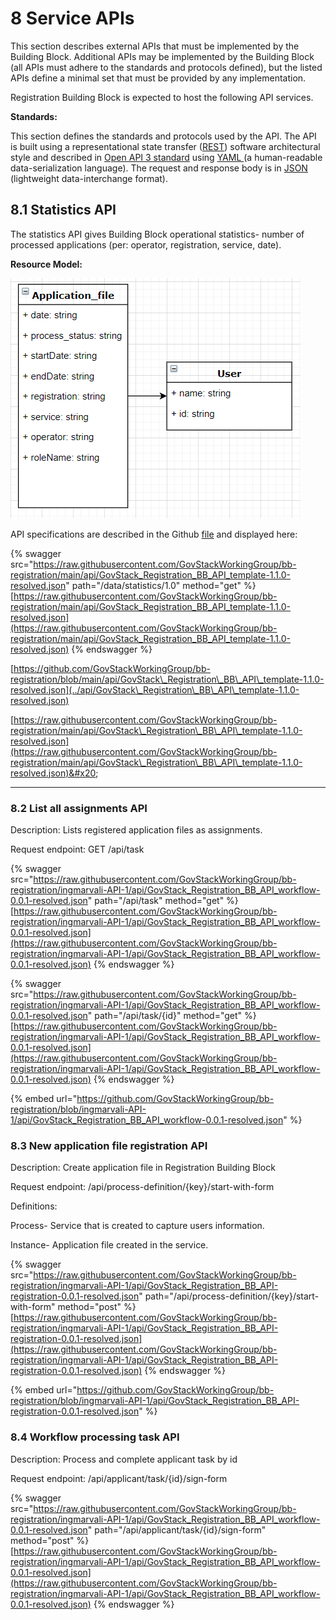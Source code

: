 # 8 Service APIs

This section describes external APIs that must be implemented by the Building Block. Additional APIs may be implemented by the Building Block (all APIs must adhere to the standards and protocols defined), but the listed APIs define a minimal set that must be provided by any implementation.

Registration Building Block is expected to host the following API services.

**Standards:**

This section defines the standards and protocols used by the API. The API is built using a representational state transfer ([REST](https://restfulapi.net/)) software architectural style and described in [Open API 3 standard](https://swagger.io/specification/) using [YAML ](http://yaml.org/)(a human-readable data-serialization language). The request and response body is in [JSON ](https://www.json.org/json-en.html)(lightweight data-interchange format).

## 8.1 Statistics API

The statistics API gives Building Block operational statistics- number of processed applications (per: operator, registration, service, date).

**Resource Model:**

![Illustration 5- resource model for Registration Building Block Statistics API.](<.gitbook/assets/image4 (1) (1).png>)

API specifications are described in the Github [file](../api/GovStack\_Registration\_BB\_API\_template-1.1.0-resolved.json) and displayed here:

{% swagger src="https://raw.githubusercontent.com/GovStackWorkingGroup/bb-registration/main/api/GovStack_Registration_BB_API_template-1.1.0-resolved.json" path="/data/statistics/1.0" method="get" %}
[https://raw.githubusercontent.com/GovStackWorkingGroup/bb-registration/main/api/GovStack_Registration_BB_API_template-1.1.0-resolved.json](https://raw.githubusercontent.com/GovStackWorkingGroup/bb-registration/main/api/GovStack_Registration_BB_API_template-1.1.0-resolved.json)
{% endswagger %}

[https://github.com/GovStackWorkingGroup/bb-registration/blob/main/api/GovStack\_Registration\_BB\_API\_template-1.1.0-resolved.json](../api/GovStack\_Registration\_BB\_API\_template-1.1.0-resolved.json)

&#x20;

[https://raw.githubusercontent.com/GovStackWorkingGroup/bb-registration/main/api/GovStack\_Registration\_BB\_API\_template-1.1.0-resolved.json](https://raw.githubusercontent.com/GovStackWorkingGroup/bb-registration/main/api/GovStack\_Registration\_BB\_API\_template-1.1.0-resolved.json)&#x20;

****



### 8.2 List all assignments API

Description: Lists registered application files as assignments.&#x20;

Request endpoint: GET /api/task&#x20;

{% swagger src="https://raw.githubusercontent.com/GovStackWorkingGroup/bb-registration/ingmarvali-API-1/api/GovStack_Registration_BB_API_workflow-0.0.1-resolved.json" path="/api/task" method="get" %}
[https://raw.githubusercontent.com/GovStackWorkingGroup/bb-registration/ingmarvali-API-1/api/GovStack_Registration_BB_API_workflow-0.0.1-resolved.json](https://raw.githubusercontent.com/GovStackWorkingGroup/bb-registration/ingmarvali-API-1/api/GovStack_Registration_BB_API_workflow-0.0.1-resolved.json)
{% endswagger %}

{% swagger src="https://raw.githubusercontent.com/GovStackWorkingGroup/bb-registration/ingmarvali-API-1/api/GovStack_Registration_BB_API_workflow-0.0.1-resolved.json" path="/api/task/{id}" method="get" %}
[https://raw.githubusercontent.com/GovStackWorkingGroup/bb-registration/ingmarvali-API-1/api/GovStack_Registration_BB_API_workflow-0.0.1-resolved.json](https://raw.githubusercontent.com/GovStackWorkingGroup/bb-registration/ingmarvali-API-1/api/GovStack_Registration_BB_API_workflow-0.0.1-resolved.json)
{% endswagger %}

{% embed url="https://github.com/GovStackWorkingGroup/bb-registration/blob/ingmarvali-API-1/api/GovStack_Registration_BB_API_workflow-0.0.1-resolved.json" %}

### 8.3 New application file registration API

Description: Create application file in Registration Building Block

Request endpoint:  /api/process-definition/{key}/start-with-form&#x20;



Definitions:&#x20;

Process- Service that is created to capture users information.&#x20;

Instance- Application file created in the service.&#x20;



{% swagger src="https://raw.githubusercontent.com/GovStackWorkingGroup/bb-registration/ingmarvali-API-1/api/GovStack_Registration_BB_API-registration-0.0.1-resolved.json" path="/api/process-definition/{key}/start-with-form" method="post" %}
[https://raw.githubusercontent.com/GovStackWorkingGroup/bb-registration/ingmarvali-API-1/api/GovStack_Registration_BB_API-registration-0.0.1-resolved.json](https://raw.githubusercontent.com/GovStackWorkingGroup/bb-registration/ingmarvali-API-1/api/GovStack_Registration_BB_API-registration-0.0.1-resolved.json)
{% endswagger %}

{% embed url="https://github.com/GovStackWorkingGroup/bb-registration/blob/ingmarvali-API-1/api/GovStack_Registration_BB_API-registration-0.0.1-resolved.json" %}

### 8.4 Workflow processing task API

Description: Process and complete applicant task by id

Request endpoint:  /api/applicant/task/{id}/sign-form

{% swagger src="https://raw.githubusercontent.com/GovStackWorkingGroup/bb-registration/ingmarvali-API-1/api/GovStack_Registration_BB_API_workflow-0.0.1-resolved.json" path="/api/applicant/task/{id}/sign-form" method="post" %}
[https://raw.githubusercontent.com/GovStackWorkingGroup/bb-registration/ingmarvali-API-1/api/GovStack_Registration_BB_API_workflow-0.0.1-resolved.json](https://raw.githubusercontent.com/GovStackWorkingGroup/bb-registration/ingmarvali-API-1/api/GovStack_Registration_BB_API_workflow-0.0.1-resolved.json)
{% endswagger %}
